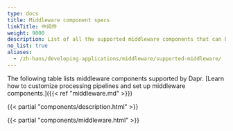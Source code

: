 ```yaml
---
type: docs
title: Middleware component specs
linkTitle: 中间件
weight: 9000
description: List of all the supported middleware components that can be injected in Dapr's processing pipeline.
no_list: true
aliases:
  - /zh-hans/developing-applications/middleware/supported-middleware/
---
```


The following table lists middleware components supported by Dapr. [Learn how to customize processing pipelines and set up middleware components.]({{< ref "middleware.md" >}})

{{< partial "components/description.html" >}}

{{< partial "components/middleware.html" >}}
